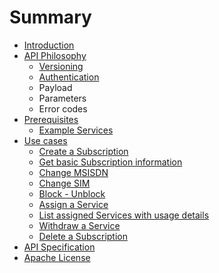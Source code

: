 # Summary

* [Introduction](README.md)
* [API Philosophy](about.md)
   * [Versioning](versioning.md)
   * [Authentication](authentication.md)
   * Payload
   * Parameters
   * Error codes
* [Prerequisites](prerequisites.md)
   * [Example Services](example_services.md)
* [Use cases](use_cases.md)
   * [Create a Subscription](create_subscription.md)
   * [Get basic Subscription information](get_basic_subscription_information.md)
   * [Change MSISDN](change_msisdn.md)
   * [Change SIM](change_sim.md)
   * [Block - Unblock](block_unblock.md)
   * [Assign a Service](assign_a_service.md)
   * [List assigned Services with usage details](list_assigned_services_with_usage_details.md)
   * [Withdraw a Service](withdraw_a_service.md)
   * [Delete a Subscription](delete_subscription.md)
* [API Specification](swagger_specification.md)
* [Apache License](license.md)

